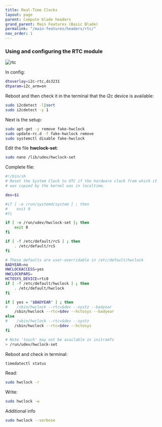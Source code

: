 ```yaml
---
title: Real-Time Clocks
layout: page
parent: Compute blade headers
grand_parent: Main Features (Basic Blade)
permalink: "/main-features/headers/rtc/"
nav_order: 1
---
```

### Using and configuring the RTC module
![rtc](/assets/images/rtc.jpg)

In config:
```bash
dtoverlay=i2c-rtc,ds3231
dtparam=i2c_arm=on
```

Reboot and then check it in the terminal that the i2c device is available:

```bash
sudo i2cdetect -l|sort
sudo i2cdetect -y 1 
```

Next is the setup:

```bash
sudo apt-get -y remove fake-hwclock
sudo update-rc.d -f fake-hwclock remove
sudo systemctl disable fake-hwclock
```

Edit the file **hwclock-set**:

```bash
sudo nano /lib/udev/hwclock-set
```
Complete file:
```bash
#!/bin/sh
# Reset the System Clock to UTC if the hardware clock from which it
# was copied by the kernel was in localtime.

dev=$1

#if [ -e /run/systemd/system ] ; then
#    exit 0
#fi

if [ -e /run/udev/hwclock-set ]; then
    exit 0
fi

if [ -f /etc/default/rcS ] ; then
    . /etc/default/rcS
fi

# These defaults are user-overridable in /etc/default/hwclock
BADYEAR=no
HWCLOCKACCESS=yes
HWCLOCKPARS=
HCTOSYS_DEVICE=rtc0
if [ -f /etc/default/hwclock ] ; then
    . /etc/default/hwclock
fi

if [ yes = "$BADYEAR" ] ; then
#    /sbin/hwclock --rtc=$dev --systz --badyear
    /sbin/hwclock --rtc=$dev --hctosys --badyear
else
#    /sbin/hwclock --rtc=$dev --systz
    /sbin/hwclock --rtc=$dev --hctosys
fi

# Note 'touch' may not be available in initramfs
> /run/udev/hwclock-set
```

Reboot and check in terminal:

```bash
timedatectl status
```

Read:

```bash
sudo hwclock -r
```

Write:

```bash
sudo hwclock -w
```

Additional info

```bash
sudo hwclock --verbose
```

